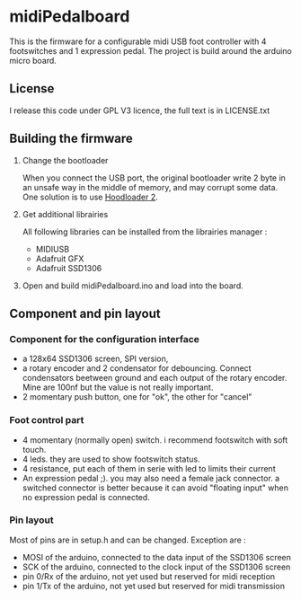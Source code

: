 # midiPedalboard

This is the firmware for a configurable midi USB foot controller with 4 footswitches and 1 expression pedal. The project is build around the arduino micro board.

## License

I release this code under GPL V3 licence, the full text is in LICENSE.txt

## Building the firmware

1. Change the bootloader

   When you connect the USB port, the original bootloader write 2 byte in an unsafe way in the middle of memory, and may corrupt some data. One solution is to use [Hoodloader 2](https://github.com/NicoHood/HoodLoader2).

2. Get additional librairies

   All following libraries can be installed from the librairies manager :
  
   * MIDIUSB
   * Adafruit GFX
   * Adafruit SSD1306

3. Open and build midiPedalboard.ino and load into the board.

## Component and pin layout

### Component for the configuration interface
* a 128x64 SSD1306 screen, SPI version,
* a rotary encoder and 2 condensator for debouncing. Connect condensators beetween ground and each output of the rotary encoder. Mine are 100nf but the value is not really important.
* 2 momentary push button, one for "ok", the other for "cancel"

### Foot control part
* 4 momentary (normally open) switch. i recommend footswitch with soft touch.
* 4 leds. they are used to show footswitch status.
* 4 resistance, put each of them in serie with led to limits their current
* An expression pedal ;). you may also need a female jack connector. a switched connector is better because it can avoid "floating input" when no expression pedal is connected.

### Pin layout
Most of pins are in setup.h and can be changed. Exception are :

* MOSI of the arduino, connected to the data input of the SSD1306 screen
* SCK of the arduino, connected to the clock input of the SSD1306 screen
* pin 0/Rx of the arduino, not yet used but reserved for midi reception
* pin 1/Tx of the arduino, not yet used but reserved for midi transmission


